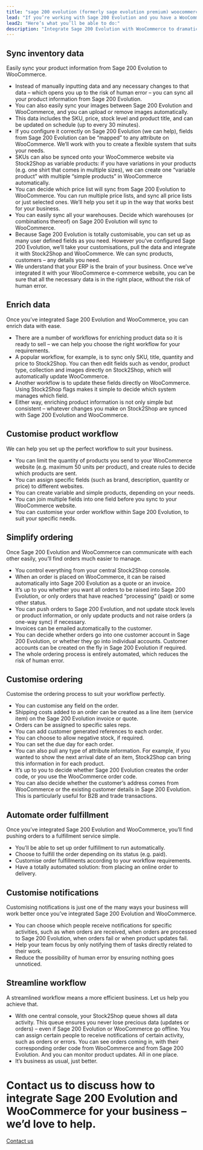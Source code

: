 ```yaml
---
title: "sage 200 evolution (formerly sage evolution premium) woocommerce integration"
lead: "If you’re working with Sage 200 Evolution and you have a WooCommerce website, it’s really important that they can communicate with each other. That’s how Stock2Shop can help. We improve your workflow and efficiency by integrating with Sage 200 Evolution and WooCommerce."
lead2: "Here’s what you’ll be able to do:"
description: "Integrate Sage 200 Evolution with WooCommerce to dramatically improve your workflow. Sync inventory data, automate orders, streamline workflow and more. Find out how we can tailor a Sage 200 Evolution WooCommerce integration to suit your business."
---
```


Sync inventory data
-------------------

Easily sync your product information from Sage 200 Evolution to WooCommerce.

*   Instead of manually inputting data and any necessary changes to that data – which opens you up to the risk of human error – you can sync all your product information from Sage 200 Evolution.
*   You can also easily sync your images between Sage 200 Evolution and WooCommerce, and you can upload or remove images automatically.
*   This data includes the SKU, price, stock level and product title, and can be updated on schedule (up to every 30 minutes).
*   If you configure it correctly on Sage 200 Evolution (we can help), fields from Sage 200 Evolution can be “mapped” to any attribute on WooCommerce. We’ll work with you to create a flexible system that suits your needs.
*   SKUs can also be synced onto your WooCommerce website via Stock2Shop as variable products: if you have variations in your products (e.g. one shirt that comes in multiple sizes), we can create one “variable product” with multiple “simple products” in WooCommerce automatically.
*   You can decide which price list will sync from Sage 200 Evolution to WooCommerce. You can run multiple price lists, and sync all price lists or just selected ones. We’ll help you set it up in the way that works best for your business.
*   You can easily sync all your warehouses. Decide which warehouses (or combinations thereof) on Sage 200 Evolution will sync to WooCommerce.
*   Because Sage 200 Evolution is totally customisable, you can set up as many user defined fields as you need. However you’ve configured Sage 200 Evolution, we’ll take your customisations, pull the data and integrate it with Stock2Shop and WooCommerce. We can sync products, customers – any details you need.
*   We understand that your ERP is the brain of your business. Once we’ve integrated it with your WooCommerce e-commerce website, you can be sure that all the necessary data is in the right place, without the risk of human error.

Enrich data
-----------

Once you’ve integrated Sage 200 Evolution and WooCommerce, you can enrich data with ease.

*   There are a number of workflows for enriching product data so it is ready to sell – we can help you choose the right workflow for your requirements.
*   A popular workflow, for example, is to sync only SKU, title, quantity and price to Stock2Shop. You can then edit fields such as vendor, product type, collection and images directly on Stock2Shop, which will automatically update WooCommerce.
*   Another workflow is to update these fields directly on WooCommerce. Using Stock2Shop flags makes it simple to decide which system manages which field.
*   Either way, enriching product information is not only simple but consistent – whatever changes you make on Stock2Shop are synced with Sage 200 Evolution and WooCommerce.

Customise product workflow
--------------------------

We can help you set up the perfect workflow to suit your business.

*   You can limit the quantity of products you send to your WooCommerce website (e.g. maximum 50 units per product), and create rules to decide which products are sent.
*   You can assign specific fields (such as brand, description, quantity or price) to different websites.
*   You can create variable and simple products, depending on your needs.
*   You can join multiple fields into one field before you sync to your WooCommerce website.
*   You can customise your order workflow within Sage 200 Evolution, to suit your specific needs.

Simplify ordering
-----------------

Once Sage 200 Evolution and WooCommerce can communicate with each other easily, you’ll find orders much easier to manage.

*   You control everything from your central Stock2Shop console.
*   When an order is placed on WooCommerce, it can be raised automatically into Sage 200 Evolution as a quote or an invoice.
*   It’s up to you whether you want all orders to be raised into Sage 200 Evolution, or only orders that have reached “processing” (paid) or some other status.
*   You can push orders to Sage 200 Evolution, and not update stock levels or product information, or only update products and not raise orders (a one-way sync) if necessary.
*   Invoices can be emailed automatically to the customer.
*   You can decide whether orders go into one customer account in Sage 200 Evolution, or whether they go into individual accounts. Customer accounts can be created on the fly in Sage 200 Evolution if required.
*   The whole ordering process is entirely automated, which reduces the risk of human error.

Customise ordering
------------------

Customise the ordering process to suit your workflow perfectly.

*   You can customise any field on the order.
*   Shipping costs added to an order can be created as a line item (service item) on the Sage 200 Evolution invoice or quote.
*   Orders can be assigned to specific sales reps.
*   You can add customer generated references to each order.
*   You can choose to allow negative stock, if required.
*   You can set the due day for each order.
*   You can also pull any type of attribute information. For example, if you wanted to show the next arrival date of an item, Stock2Shop can bring this information in for each product.
*   It’s up to you to decide whether Sage 200 Evolution creates the order code, or you use the WooCommerce order code.
*   You can also decide whether the customer’s address comes from WooCommerce or the existing customer details in Sage 200 Evolution. This is particularly useful for B2B and trade transactions.

Automate order fulfillment
--------------------------

Once you’ve integrated Sage 200 Evolution and WooCommerce, you’ll find pushing orders to a fulfillment service simple.

*   You’ll be able to set up order fulfillment to run automatically.
*   Choose to fulfill the order depending on its status (e.g. paid).
*   Customise order fulfillments according to your workflow requirements.
*   Have a totally automated solution: from placing an online order to delivery.

Customise notifications
-----------------------

Customising notifications is just one of the many ways your business will work better once you’ve integrated Sage 200 Evolution and WooCommerce.

*   You can choose which people receive notifications for specific activities, such as when orders are received, when orders are processed to Sage 200 Evolution, when orders fail or when product updates fail.
*   Help your team focus by only notifying them of tasks directly related to their work.
*   Reduce the possibility of human error by ensuring nothing goes unnoticed.

Streamline workflow
-------------------

A streamlined workflow means a more efficient business. Let us help you achieve that.

*   With one central console, your Stock2Shop queue shows all data activity. This queue ensures you never lose precious data (updates or orders) – even if Sage 200 Evolution or WooCommerce go offline. You can assign certain people to receive notifications of certain activity, such as orders or errors. You can see orders coming in, with their corresponding order code from WooCommerce and from Sage 200 Evolution. And you can monitor product updates. All in one place.
*   It’s business as usual, just better.

Contact us to discuss how to integrate Sage 200 Evolution and WooCommerce for your business – we’d love to help.
================================================================================================================

[Contact us](/contact-us "Contact Stock2Shop")
